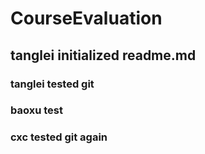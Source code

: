 # CourseEvaluation
## tanglei initialized readme.md
### tanglei tested git
### baoxu test
### cxc tested git again
